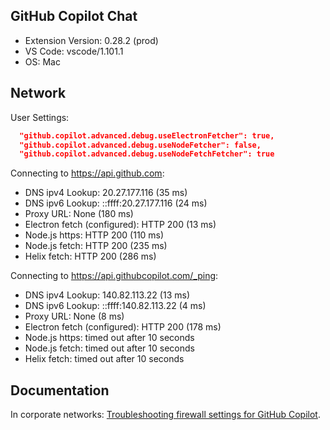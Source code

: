 ## GitHub Copilot Chat

- Extension Version: 0.28.2 (prod)
- VS Code: vscode/1.101.1
- OS: Mac

## Network

User Settings:
```json
  "github.copilot.advanced.debug.useElectronFetcher": true,
  "github.copilot.advanced.debug.useNodeFetcher": false,
  "github.copilot.advanced.debug.useNodeFetchFetcher": true
```

Connecting to https://api.github.com:
- DNS ipv4 Lookup: 20.27.177.116 (35 ms)
- DNS ipv6 Lookup: ::ffff:20.27.177.116 (24 ms)
- Proxy URL: None (180 ms)
- Electron fetch (configured): HTTP 200 (13 ms)
- Node.js https: HTTP 200 (110 ms)
- Node.js fetch: HTTP 200 (235 ms)
- Helix fetch: HTTP 200 (286 ms)

Connecting to https://api.githubcopilot.com/_ping:
- DNS ipv4 Lookup: 140.82.113.22 (13 ms)
- DNS ipv6 Lookup: ::ffff:140.82.113.22 (4 ms)
- Proxy URL: None (8 ms)
- Electron fetch (configured): HTTP 200 (178 ms)
- Node.js https: timed out after 10 seconds
- Node.js fetch: timed out after 10 seconds
- Helix fetch: timed out after 10 seconds

## Documentation

In corporate networks: [Troubleshooting firewall settings for GitHub Copilot](https://docs.github.com/en/copilot/troubleshooting-github-copilot/troubleshooting-firewall-settings-for-github-copilot).